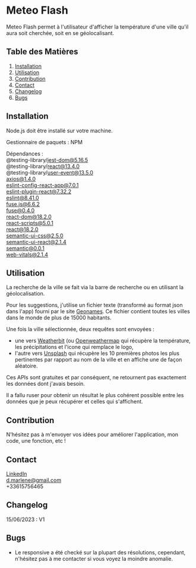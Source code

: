 # Meteo Flash

Meteo Flash permet à l'utilisateur d'afficher la température d'une ville qu'il aura soit cherchée, soit en se géolocalisant.

## Table des Matières
1. [Installation](#installation)
2. [Utilisation](#utilisation)
3. [Contribution](#contribution)
4. [Contact](#contact)
5. [Changelog](#changelog)
6. [Bugs](#bugs)

## Installation

Node.js doit être installé sur votre machine.

Gestionnaire de paquets : NPM

Dépendances :  
@testing-library/jest-dom@5.16.5  
@testing-library/react@13.4.0  
@testing-library/user-event@13.5.0  
axios@1.4.0  
eslint-config-react-app@7.0.1  
eslint-plugin-react@7.32.2  
eslint@8.41.0  
fuse.js@6.6.2  
fuse@0.4.0  
react-dom@18.2.0  
react-scripts@5.0.1  
react@18.2.0  
semantic-ui-css@2.5.0  
semantic-ui-react@2.1.4  
semantic@0.0.1  
web-vitals@2.1.4  

## Utilisation

La recherche de la ville se fait via la barre de recherche ou en utilisant la géolocalisation.

Pour les suggestions, j'utilise un fichier texte (transformé au format json dans l'app) fourni par le site [Geonames](https://www.geonames.org/). Ce fichier contient toutes les villes dans le monde de plus de 15000 habitants.

Une fois la ville sélectionnée, deux requêtes sont envoyées :  
- une vers [Weatherbit](https://www.weatherbit.io/) (ou [Openweathermap](https://openweathermap.org/) qui récupère la température, les précipitations et l'icone qui remplace le logo,  
- l'autre vers [Unsplash](https://unsplash.com/) qui récupère les 10 premières photos les plus pertinentes par rapport au nom de la ville et en affiche une de façon aléatoire.

Ces APIs sont gratuites et par conséquent, ne retournent pas exactement les données dont j'avais besoin.  

Il a fallu ruser pour obtenir un résultat le plus cohérent possible entre les données que je peux récupérer et celles qui s'affichent.

## Contribution

N'hésitez pas à m'envoyer vos idées pour améliorer l'application, mon code, une fonction, etc !

## Contact

[LinkedIn](https://www.linkedin.com/in/marlenedfr/)  
d.marlene@gmail.com  
+33615756465

## Changelog

15/06/2023 : V1

## Bugs

- Le responsive a été checké sur la plupart des résolutions, cependant, n'hésitez pas à me contacter si vous voyez la moindre anomalie.

